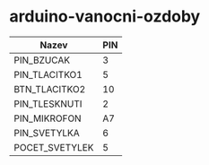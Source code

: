 # arduino-vanocni-ozdoby

|Nazev           | PIN  |
|----------------|------|
|PIN_BZUCAK      |  3   |
|PIN_TLACITKO1   |  5   |
|BTN_TLACITKO2   |  10  |
|PIN_TLESKNUTI   |  2   |
|PIN_MIKROFON    |  A7  |
|PIN_SVETYLKA    |  6   |
|POCET_SVETYLEK  |  5   |
